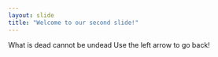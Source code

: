 ```yaml
---
layout: slide
title: "Welcome to our second slide!"
---
```

What is dead cannot be undead
Use the left arrow to go back!
